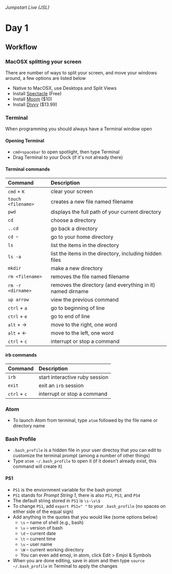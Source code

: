 _Jumpstart Live (JSL)_
# Day 1
## Workflow

### MacOSX splitting your screen
There are number of ways to split your screen, and move your windows around, a few options are listed below
* Native to MacOSX, use Desktops and Split Views
* Install [Spectacle](https://www.spectacleapp.com/) (Free)
* Install [Moom](https://manytricks.com/moom/) ($10)
* Install [Divvy](http://mizage.com/divvy/) ($13.99)

### Terminal
When programming you should always have a Terminal window open

#### Opening Terminal
* `cmd+spacebar` to open spotlight, then type Terminal
* Drag Terminal to your Dock (if it's not already there)

#### Terminal commands

| Command | Description |
| :--- | :--- |
| `cmd` + `K` | clear your screen |
| `touch <filename>` | creates a new file named filename |
| `pwd` | displays the full path of your current directory |
| `cd` | choose a directory |
| `..cd` | go back a directory |
| `cd ~` | go to your home directory |
| `ls` | list the items in the directory |
| `ls -a` | list the items in the directory, including hidden files |
| `mkdir` | make a new directory |
| `rm <filename>` | removes the file named filename |
| `rm -r <dirname>` | removes the directory (and everything in it) named dirname |
| `up arrow` | view the previous command |
| `ctrl` + `a` | go to beginning of line |
| `ctrl` + `e` | go to end of line |
| `alt` + &#8594; | move to the right, one word |
| `alt` + &#8592; | move to the left, one word |
| `ctrl` + `c` | interrupt or stop a command |

#### irb commands

| Command | Description |
| :--- | :--- |
| `irb` | start interactive ruby session |
| `exit` | exit an `irb` session |
| `ctrl` + `c` | interrupt or stop a command |

### Atom
* To launch Atom from terminal, type `atom` followed by the file name or directory name

### Bash Profile
* `.bash_profile` is a hidden file in your user directoy that you can edit to customize the terminal prompt (among a number of other things)
* Type `atom ~/.bash_profile` to open it (if it doesn't already exist, this command will create it)

#### PS1
* `PS1` is the enviornment variable for the bash prompt
* `PS1` stands for _Prompt String 1_, there is also `PS2`, `PS3`, and `PS4`
* The default string stored in `PS1` is `\s-\v\$`
* To change `PS1`, add `export PS1=" "` to your `.bash_profile` (no spaces on either side of the equal sign)
* Add anything in the quotes that you would like (some options below)
  * `\s` – name of shell (e.g., bash)
  * `\v` – version of bash
  * `\d` – current date
  * `\t` – current time
  * `\u` – user name
  * `\W` – current working directory
  * You can even add emoji, in atom, click Edit > Emjoi & Symbols
* When you are done editing, save in atom and then type `source ~/.bash_profile` in Terminal to apply the changes
